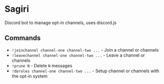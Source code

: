 # Sagiri
Discord bot to manage opt-in channels, uses discord.js
## Commands
- `!joinchannel channel-one channel-two ...` - Join a channel or channels
- `!leavechannel channel-one channel-two ...` - Leave a channel or channels
- `!prune N` - Delete `N` messages
- `!doroles channel-one channel-two ...` - Setup channel or channels with the opt-in system